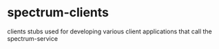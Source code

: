 spectrum-clients
================

clients stubs used for developing various client applications that call the spectrum-service
